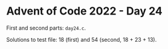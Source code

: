 # Advent of Code 2022 - Day 24

First and second parts: `day24.c`.

Solutions to test file: 18 (first) and 54 (second, 18 + 23 + 13).
